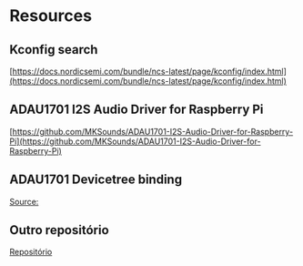 # Resources

## Kconfig search

[https://docs.nordicsemi.com/bundle/ncs-latest/page/kconfig/index.html](https://docs.nordicsemi.com/bundle/ncs-latest/page/kconfig/index.html)

## ADAU1701 I2S Audio Driver for Raspberry Pi

[https://github.com/MKSounds/ADAU1701-I2S-Audio-Driver-for-Raspberry-Pi](https://github.com/MKSounds/ADAU1701-I2S-Audio-Driver-for-Raspberry-Pi)

## ADAU1701 Devicetree binding

[Source:](https://github.com/devicetree-org/devicetree-source/blob/master/Bindings/sound/adi%2Cadau1701.txt)

## Outro repositório

[Repositório](https://gitlab.sdu.dk/sdurobotics/linux-kernels/kernel/-/blob/115a54162a6c0d0ef2aef25ebd0b61fc5e179ebe/sound/soc/codecs/adau1701.c)
